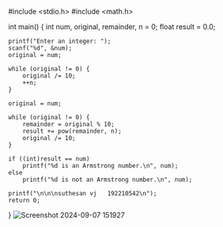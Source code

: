 #include <stdio.h>
#include <math.h>

int main() {
    int num, original, remainder, n = 0;
    float result = 0.0;

    printf("Enter an integer: ");
    scanf("%d", &num);
    original = num;

    while (original != 0) {
        original /= 10;
        ++n;
    }

    original = num;

    while (original != 0) {
        remainder = original % 10;
        result += pow(remainder, n);
        original /= 10;
    }

    if ((int)result == num)
        printf("%d is an Armstrong number.\n", num);
    else
        printf("%d is not an Armstrong number.\n", num);

    printf("\n\n\nsuthesan vj   192210542\n");
    return 0;
}
![Screenshot 2024-09-07 151927](https://github.com/user-attachments/assets/97df3ee9-9f16-48f5-9a2a-d727a581ded3)
